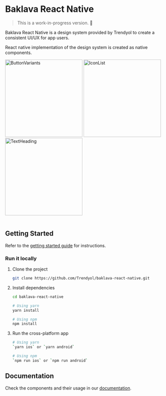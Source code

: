 # Baklava React Native

> This is a work-in-progress version. :construction:

Baklava React Native is a design system provided by Trendyol to create a consistent UI/UX for app users.

React native implementation of the design system is created as native components.

<div>
  <img width="250" alt="ButtonVariants" src="https://user-images.githubusercontent.com/63308712/180231347-c2473276-d65b-4d24-9b83-95e788be6219.png">
  <img width="250" alt="IconList" src="https://user-images.githubusercontent.com/63308712/180721147-5846bc98-d0e4-463e-bcf8-7548d3cf150f.png">
  <img width="250" alt="TextHeading" src="https://user-images.githubusercontent.com/63308712/180721549-b39ff0e3-e583-4dbe-b762-1b0abeb29cd1.png">
</div>

<br>

## Getting Started

Refer to the [getting started guide](https://trendyol.github.io/baklava-react-native/?path=/docs/documentation-welcome--page) for instructions.

### Run it locally

1. Clone the project

   ```bash
   git clone https://github.com/Trendyol/baklava-react-native.git
   ```

2. Install dependencies

   ```bash
   cd baklava-react-native

   # Using yarn
   yarn install

   # Using npm
   npm install
   ```

3. Run the cross-platform app

   ```bash
   # Using yarn
   `yarn ios` or `yarn android`

   # Using npm
   `npm run ios` or `npm run android`
   ```

## Documentation

Check the components and their usage in our [documentation](https://trendyol.github.io/baklava-react-native/?path=/docs/documentation-theme-provider--page).
